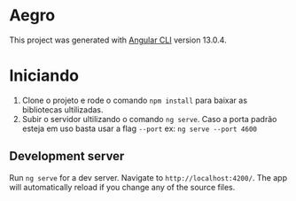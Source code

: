 # Aegro

This project was generated with [Angular CLI](https://github.com/angular/angular-cli) version 13.0.4.

# Iniciando
  1) Clone o projeto e rode o comando `npm install` para baixar as bibliotecas ultilizadas.
  2) Subir o servidor ultilizando o comando `ng serve`. Caso a porta padrão esteja em uso basta usar a flag `--port` ex: `ng serve --port 4600`
  

## Development server

Run `ng serve` for a dev server. Navigate to `http://localhost:4200/`. The app will automatically reload if you change any of the source files.

